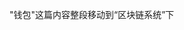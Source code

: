 "钱包"这篇内容整段移动到“区块链系统”下
<!--

<center><h2> Wallet </h2></center>

&emsp;&emsp;钱包是NEO的基础组件，是用户接入NEO网络的载体，负责完成与之相关一系列的工作和任务。

&emsp;&emsp;NEO的钱包可以自行设计和修改，但需要满足以的规则和范式。

##  Format

### 1. Private Key

  私钥是一个随机生成的位于1和n之间的任何数字（n是⼀个常数，略小于2的256次方），一般用一个256bit(32字节)数表示。

  在NEO中私钥主要采用两种编码格式：

1. **hexstring format**

   hexstring格式是将byte[]数据使用16进制字符表示的字符串。

2. **wif format**

    wif格式是在原有32字节数据前后添加前缀0x80和后缀0x01,并做Base58Check编码的字符串

[![Base58Check编解码](../images/wallets/privateKey-wif.png)](../images/wallets/privateKey-wif.png)

 Example: 

| Format | Value |
|---|---|
| byte[] | [0xc7,0x13,0x4d,0x6f,0xd8,0xe7,0x3d,0x81,0x9e,0x82,0x75,<br>0x5c,0x64,0xc9,0x37,0x88,0xd8,0xdb,0x09,0x61,0x92,0x9e,<br>0x02,0x5a,0x53,0x36,0x3c,0x4c,0xc0,0x2a,0x69,0x62] |
| hexstring | c7134d6fd8e73d819e82755c64c93788d8db0961929e025a53363c4cc02a6962 |
| wif | L3tgppXLgdaeqSGSFw1Go3skBiy8vQAM7YMXvTHsKQtE16Dw58cV |

### 2. Public Key

​     公钥是通过ECC算法将私钥运算得到的一个点（x,y）。该点的x、y坐标都可以用32字节数据表示。neo与比特币稍有不同，neo选取了secp256r1曲线作为其ECC算法的参数。在neo中公钥有两种编码格式：

1. **非压缩型公钥**

    0x04+x坐标（32字节）+y坐标（32字节）

2. **压缩型公钥**

    0x02/0x03+x坐标（32字节）

Example:

| 格式 | 数值 |
|----------|:-------------:|
| 私钥 | c7134d6fd8e73d819e82755c64c93788d8db0961929e025a53363c4cc02a6962|
| 公钥（压缩型） | 035a928f201639204e06b4368b1a93365462a8ebbff0b8818151b74faab3a2b61a |
| 公钥（非压缩型） | 045a928f201639204e06b4368b1a93365462a8ebbff0b8818151b74<br>faab3a2b61a35dfabcb79ac492a2a88588d2f2e73f045cd8af58059282e09d693dc340e113f  |

<a name="3_address"/>

> [!NOTE]
> 上面的公钥（非压缩型）因为太长而成为多行，实际数据是连接的。

### 3. Address

地址是由公钥经过一系列转换得到的一串由数字和字母构成的字符串。在neo中，公钥到地址的转换步骤如下：

1. 构建地址脚本合约(脚本合约格式：

`0x21`(1字节,代表Opcode中PushBytes指令)+压缩型公钥(33字节) + `0xac`（1字节,代表Opcode中 CheckSig指令))

2. 计算地址脚本合约哈希(20字节，地址脚本合约做一次sha256和riplemd160得到)

3. 在地址脚本合约哈希前添加版本号（ 目前neo所使用的协议版本是23所以对应字节为0x17）

4. 对字节数据做Base58Check编码

​    Example：

| 格式 | 数值 |
|----------|:-------------:|
| 私钥 | c7134d6fd8e73d819e82755c64c93788d8db0961929e025a53363c4cc02a6962|
| 压缩型公钥 | 035a928f201639204e06b4368b1a93365462a8ebbff0b8818151b74faab3a2b61a |
| 地址 | AXaXZjZGA3qhQRTCsyG5uFKr9HeShgVhTF  |

### 4. Digital Certificate

数字证书是一个经证书授权中心数字签名的包含公开密钥拥有者信息以及公开密钥的文件。
NEO使用X509格式的证书



## 钱包文件

### db3钱包文件

db3钱包文件是neo采用sqlite技术存储数据所使用存储文件，文件尾缀名：`.db3`。 文件中主要存储以下四个属性：

- `PasswordHash`：密码的哈希，由密码做sha256得到

- `IV`：AES的初始向量，随机生成

- `MasterKey`：加密密文，由PasswordHash、 IV对私钥做AES256加密得到

- `Version`：版本

db3钱包采用对称加密AES相关技术作为钱包的加密和解密方法。

### NEP6钱包文件

NEP6钱包文件是neo满足NEP6标准的钱包存储数据所使用存储文件，文件尾缀名：`.json`。 json文件格式如下：

```json
{
	"name": null,
	"version": "1.0",
	"scrypt": {
		"n": 16384,
		"r": 8,
		"p": 8
	},
	"accounts": [{
		"address": "AZ6AsQ42HLkzN1SdwDfWMfNdECN41QGvWP",
		"label": null,
		"isDefault": false,
		"lock": false,
		"key": "6PYKXU9ZkVTkdRzFdHUBH8SL6ESGS5SYx94UeYpeEUnG2z8H2Fvdh47EN9",
		"contract": {
			"script": "210209c86ad123403f7ddaa80f6b4c72e6f46607cabed5b2c297e27812cdd755f2c2ac",
			"parameters": [{
				"name": "signature",
				"type": "Signature"
			}],
			"deployed": false
		},
		"extra": null
	}, {
		"address": "AeiXnh6T47CQ5HwpJ9rE3CrMr6UT6VsGXt",
		"label": null,
		"isDefault": false,
		"lock": false,
		"key": "6PYUdZvc35rD9MetztTCScgwsGV81r167M1rMx5FeG5YLHSkmcTCGEShUh",
		"contract": {
			"script": "2102cb8f7571d8ed87f3a6c8c5af8bc0fbfababf4d9927dc8899af57bc362271c0a0ac",
			"parameters": [{
				"name": "signature",
				"type": "Signature"
			}],
			"deployed": false
		},
		"extra": null
	}],
	"extra": null
}
```

属性说明：

* name:名称

* version：版本

* scrypt（n/r/p）：scrypt算法设置CPU性能的三个参数

* accounts：钱包所包含的账户的集合

* address:账户地址

* label：标题

* isDefault：是否默认账户

* lock：是否打开

* key：按照NEP2标准加密的密钥nep2Key

* contract：地址脚本合约的详细内容

* script：地址脚本合约的字节

* parameters：地址脚本合约的参数表

* contract/name：地址脚本合约参数的名称

* type：地址脚本合约参数的类型

* deployed：是否部署

* accounts/extra：账户其他扩展属性

* extra：钱包其他扩展



NEP6钱包采用了以scrypt为核心算法的相关技术作为钱包的加密和解密方法。

**加密过程**：

1. 由公钥计算地址，并获取SHA256(SHA256(Address))的前四个字节作为地址哈希。

2. 使用Scrypt算法算出一个derivedkey，并将其64个字节数据分成2半，作为derivedhalf1和derivedhalf2。Scrypt所使用参数如下：
 
	- 密文：输入的密码（UTF-8格式）
	- 盐：地址哈希
	- n：16384
	- r：8
	- p：8
	- length：64

3. 把私钥和derivedhalf1做异或，然后用derivedhalf2对其做AES256加密得到encryptedkey

4. 按照以下格式拼接数据，并对其做Base58Check编码得到NEP2Key

    `0x01` + `0x42` + `0xe0` + `地址哈希` + `encryptedkey`


**解密过程**：

1. 对NEP2key做Base58Check解码。

2. 验证解码后数据长度为39，以及前3个字节（data[0-2]是否为0x01、0x42、0xe0）

3. 取data[3-6]作为addresshash

4. 把密码、addresshash代入Scrypt算法指定结果长度为64求出导出密钥Derivedkey

5. 把Derivedkey前32字节作为导出半数1 Derivedhalf1，后32字节作为导出半数2 Derivedhalf2

6. 取data[7-38]作为加密密钥Encryptedkey（32字节），并用
导出半数2 Derivedhalf2作为初始向量对其进行AES256解密

7. 把解密结果与导出半数1 Derivedhalf1做异或处理求得私钥

8. 把该私钥做ECC求出公钥，并生成地址，对该地址做2次Sha256然后取结果的前四字节判断其是否与addresshash相同，相同则是正确的私钥。（参考NEP2）

相关详细技术请参照neo文档中的NEP2和NEP6提案。

​        NEP2提案：<https://github.com/neo-project/proposals/blob/master/nep-2.mediawiki>

​        NEP6提案：<https://github.com/neo-project/proposals/blob/master/nep-6.mediawiki>

## 钱包功能

| 功能名称         | 功能描述                                                     |
| ---------------- | ------------------------------------------------------------ |
| 导入钱包文件     | 使钱包软件加载指定钱包文件内的数据，建议兼容NEO所使用的两种格式文件：.db3和.json |
| 导出钱包文件     | 将用户的账户列表信息（包含私钥、密码、地址等信息）存入指定钱包文件内。建议使用NEO所使用的两种格式文件：.db3和.json |
| 解锁钱包         | 验证用户密码，预防泄密                                       |
| 创建私钥         | 生成私钥，建议使用安全的随机源生成                           |
| 导入私钥         | 向钱包内添加新的私钥，可以使用wif格式、数字证书导入          |
| 导出私钥         | 导出钱包内账户的私钥                                         |
| 生成公钥         | 根据私钥生成公钥，使用ECC算法生成                            |
| 生成地址         | 根据私钥生成地址                                             |
| 导入地址         | 向钱包内添加新的地址（账户）                                 |
| 导出地址         | 导出钱包内账户的地址                                         |
| 导入离线同步数据 | 加载chain.acc内的区块数据，减少同步时间                      |
| 导出离线同步数据 | 导出本地的区块数据，需满足chain.acc格式                      |
| 同步区块数据     | 同步最新的区块数据                                           |
| 转账             | 向其他地址转账                                               |
| 签名             | 给多方签名合约签名                                           |
| 提取gas          | 提取账户所持有的neo新分配到的gas                             |
| 显示余额         | 显示账户余额                                                 |
| 显示交易         | 显示交易记录                                                 |
| 构建多方签名合约 | 创建多方签名合约                                             |
| 扩展功能         |                                                              |
| 部署智能合约     | 发布智能合约                                                 |
| 测试智能合约     | 测试智能合约                                                 |


## 钱包软件

### 全节点钱包

​        全节点钱包是对区块链数据的完整备份，保存了链上的所有数据，同时也参与了P2P网络的构建，因此需要占用较大的存储空间。

​        neo-cli、neo-gui都是全节点钱包

### SPV钱包

​       SPV钱包不同于全节点钱包，它不存储全部区块的数据，只存储区块头数据，并通过使用布隆过滤器和梅克尔树等算法来实现相关数据的验证。能有效节约存储空间，多用在手机App端或轻客户端。

​       若需要开发SPV钱包，可参考NEO网络协议相关接口实现

使用方式：

   1. SPV钱包向全节点发送布隆过滤器，并由全节点加载布隆过滤器

   2. SPV钱包向全节点发送布隆过滤器参数，并由全节点加载相应布隆过滤器参数（可选）。

   3. SPV钱包向全节点用区块hash查询交易数据，全节点使用布隆过滤器过滤后返回交易数据以及构建的梅克尔树路径（待确认）
   
   4. SPV钱包用梅克尔树路径验证交易数据有效性（待确认）

   5. SPV钱包向全节点发送指令清除布隆过滤器，全节点清除过滤器。

> [!NOTE]
> 如果发现有死链接，请联系 <feedback@neo.org>

-->